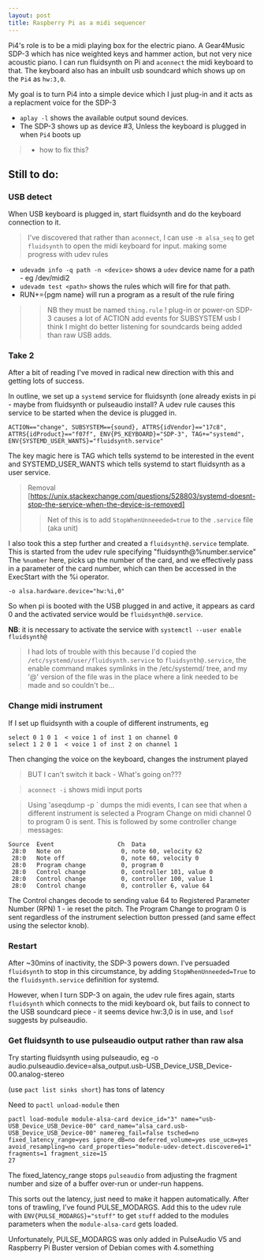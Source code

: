```yaml
---
layout: post
title: Raspberry Pi as a midi sequencer
---
```


<!--- # Raspberry Pi as a midi sequencer --->
Pi4's role is to be a midi playing box for the electric piano. A Gear4Music SDP-3 which has nice weighted keys and hammer action, but not very nice acoustic piano.
I can run fluidsynth on Pi and `aconnect` the midi keyboard to that.  The keyboard also has an inbuilt usb soundcard which shows up on the `Pi4` as `hw:3,0`.

My goal is to turn Pi4 into a simple device which I just plug-in and it acts as a replacment voice for the SDP-3

- `aplay -l` shows the available output sound devices.
- The SDP-3 shows up as device #3, Unless the keyboard is plugged in when `Pi4` boots up
> - how to fix this?

## Still to do:
### USB detect
When USB keyboard is plugged in, start fluidsynth and do the keyboard connection to it.
> I've discovered that rather than `aconnect`, I can use `-m alsa_seq` to get `fluidsynth` to open the midi keyboard for input.
> making some progress with udev rules
- `udevadm info -q path -n <device>` shows a `udev` device name for a path - eg /dev/midi2
- `udevadm test <path>` shows the rules which will fire for that path.
- RUN+={pgm name} will run a program as a result of the rule firing
>> NB they must be named `thing.rule` !
> plug-in or power-on SDP-3 causes a lot of ACTION add events for SUBSYSTEM usb
>> I think I might do better listening for soundcards being added than raw USB adds.
### Take 2
After a bit of reading I've moved in radical new direction with this and getting lots of success.

In outline, we set up a `systemd` service for fluidsynth (one already exists in pi - maybe from fluidsynth or pulseaudio install?
A udev rule causes this service to be started when the device is plugged in.
```
ACTION=="change", SUBSYSTEM=={sound}, ATTRS{idVendor}=="17c8", ATTRS{idProduct}=="f07f", ENV{PS_KEYBOARD}="SDP-3", TAG+="systemd", ENV{SYSTEMD_USER_WANTS}="fluidsynth.service"
```
The key magic here is TAG which tells systemd to be interested in the event and SYSTEMD_USER_WANTS which tells systemd to start fluidsynth as a user service.

> Removal [https://unix.stackexchange.com/questions/528803/systemd-doesnt-stop-the-service-when-the-device-is-removed]
>> Net of this is to add `StopWhenUnneeeded=true` to the `.service` file (aka unit)

I also took this a step further and created a `fluidsynth@.service` template.  This is started from the udev rule specifying "fluidsynth@%number.service"
The `%number` here,  picks up the number of the card, and we effectively pass in a parameter of the card number, which can then be accessed in the ExecStart with the %i operator.
```
-o alsa.hardware.device="hw:%i,0"
```
So when pi is booted with the USB plugged in and active, it appears as card 0 and the activated service would be `fluidsynth@0.service`.

**NB**: it is necessary to activate the service with
`systemctl --user enable fluidsynth@`
> I had lots of trouble with this because I'd copied the `/etc/systemd/user/fluidsynth.service` to `fluidsynth@.service`, the enable command makes symlinks in the /etc/systemd/ tree, and my '@' version of the file was in the place where a link needed to be made and so couldn't be...

### Change midi instrument
If I set up fluidsynth with a couple of different instruments, eg
```
select 0 1 0 1  < voice 1 of inst 1 on channel 0
select 1 2 0 1  < voice 1 of inst 2 on channel 1
```
Then changing the voice on the keyboard, changes the instrument played
> BUT I can't switch it back - What's going on???

> `aconnect -i` shows midi input ports

> Using 'aseqdump -p <port>` dumps the midi events, I can see that when a different instrument is selected a Program Change on midi channel 0 to program 0 is sent.  This is followed by some controller change messages:
```
Source  Event                  Ch  Data
 28:0   Note on                 0, note 60, velocity 62
 28:0   Note off                0, note 60, velocity 0
 28:0   Program change          0, program 0
 28:0   Control change          0, controller 101, value 0
 28:0   Control change          0, controller 100, value 1
 28:0   Control change          0, controller 6, value 64
```
The Control changes decode to sending value 64 to Registered Parameter Number (RPN) 1 - ie reset the pitch.
The Program Change to program 0 is sent regardless of the instrument selection button pressed (and same effect using the selector knob).

### Restart
After ~30mins of inactivity, the SDP-3 powers down.  I've persuaded `fluidsynth` to stop in this circumstance,
by adding `StopWhenUnneeded=True` to the `fluidsynth.service` definition for systemd.

However, when I turn SDP-3 on again, the udev rule fires again, starts `fluidsynth` which connects to the midi keyboard ok, but fails to connect to the USB soundcard piece - it seems device hw:3,0 is in use, and `lsof` suggests by pulseaudio.

### Get fluidsynth to use pulseaudio output rather than raw alsa
Try starting fluidsynth using pulseaudio, eg
-o audio.pulseaudio.device=alsa_output.usb-USB_Device_USB_Device-00.analog-stereo

(use `pact list sinks short`)
has tons of latency

Need to `pactl unload-module` then 
```
pactl load-module module-alsa-card device_id="3" name="usb-USB_Device_USB_Device-00" card_name="alsa_card.usb-USB_Device_USB_Device-00" namereg_fail=false tsched=no fixed_latency_range=yes ignore_dB=no deferred_volume=yes use_ucm=yes avoid_resampling=no card_properties="module-udev-detect.discovered=1" fragments=1 fragment_size=15
27
```
The fixed_latency_range stops `pulseaudio` from adjusting the fragment number and size of a buffer over-run or under-run happens.  

This sorts out the latency, just need to make it happen automatically.  After tons of trawling, I've found PULSE_MODARGS.  Add this to the udev rule with `ENV{PULSE_MODARGS}="stuff"` to get `stuff` added to the modules parameters when the `module-alsa-card` gets loaded.

Unfortunately, PULSE_MODARGS was only added in PulseAudio V5 and Raspberry Pi Buster version of Debian comes with 4.something
